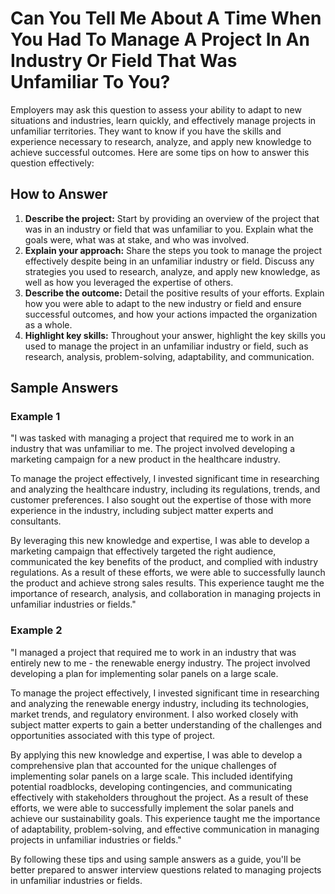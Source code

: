 Can You Tell Me About A Time When You Had To Manage A Project In An Industry Or Field That Was Unfamiliar To You?
======================================================================================================================================

Employers may ask this question to assess your ability to adapt to new situations and industries, learn quickly, and effectively manage projects in unfamiliar territories. They want to know if you have the skills and experience necessary to research, analyze, and apply new knowledge to achieve successful outcomes. Here are some tips on how to answer this question effectively:

How to Answer
-------------

1. **Describe the project:** Start by providing an overview of the project that was in an industry or field that was unfamiliar to you. Explain what the goals were, what was at stake, and who was involved.
2. **Explain your approach:** Share the steps you took to manage the project effectively despite being in an unfamiliar industry or field. Discuss any strategies you used to research, analyze, and apply new knowledge, as well as how you leveraged the expertise of others.
3. **Describe the outcome:** Detail the positive results of your efforts. Explain how you were able to adapt to the new industry or field and ensure successful outcomes, and how your actions impacted the organization as a whole.
4. **Highlight key skills:** Throughout your answer, highlight the key skills you used to manage the project in an unfamiliar industry or field, such as research, analysis, problem-solving, adaptability, and communication.

Sample Answers
--------------

### Example 1

"I was tasked with managing a project that required me to work in an industry that was unfamiliar to me. The project involved developing a marketing campaign for a new product in the healthcare industry.

To manage the project effectively, I invested significant time in researching and analyzing the healthcare industry, including its regulations, trends, and customer preferences. I also sought out the expertise of those with more experience in the industry, including subject matter experts and consultants.

By leveraging this new knowledge and expertise, I was able to develop a marketing campaign that effectively targeted the right audience, communicated the key benefits of the product, and complied with industry regulations. As a result of these efforts, we were able to successfully launch the product and achieve strong sales results. This experience taught me the importance of research, analysis, and collaboration in managing projects in unfamiliar industries or fields."

### Example 2

"I managed a project that required me to work in an industry that was entirely new to me - the renewable energy industry. The project involved developing a plan for implementing solar panels on a large scale.

To manage the project effectively, I invested significant time in researching and analyzing the renewable energy industry, including its technologies, market trends, and regulatory environment. I also worked closely with subject matter experts to gain a better understanding of the challenges and opportunities associated with this type of project.

By applying this new knowledge and expertise, I was able to develop a comprehensive plan that accounted for the unique challenges of implementing solar panels on a large scale. This included identifying potential roadblocks, developing contingencies, and communicating effectively with stakeholders throughout the project. As a result of these efforts, we were able to successfully implement the solar panels and achieve our sustainability goals. This experience taught me the importance of adaptability, problem-solving, and effective communication in managing projects in unfamiliar industries or fields."

By following these tips and using sample answers as a guide, you'll be better prepared to answer interview questions related to managing projects in unfamiliar industries or fields.
